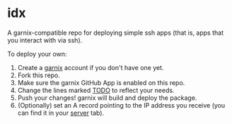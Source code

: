 # idx

A garnix-compatible repo for deploying simple ssh apps (that is, apps that
you interact with via ssh).

To deploy your own:

1) Create a [garnix](https://garnix.io) account if you don't have one yet.
2) Fork this repo.
3) Make sure the garnix GitHub App is enabled on this repo.
4) Change the lines marked [TODO](https://github.com/search?q=repo%3Agarnix-io%2Ftemplate-ssh-app%20todo&type=code) to reflect your needs.
5) Push your changes! garnix will build and deploy the package.
6) (Optionally) set an A record pointing to the IP address you receive (you can
   find it in your [server](https://garnix.io/servers) tab).

